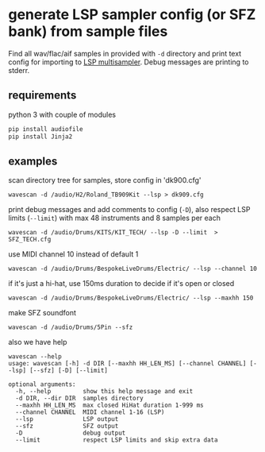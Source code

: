 # generate LSP sampler config (or SFZ bank) from sample files

Find all wav/flac/aif samples in provided with `-d` directory and print text config for importing to [LSP multisampler](https://lsp-plug.in/?page=manuals). Debug messages are printing to stderr.

## requirements

python 3 with couple of modules

```bash
pip install audiofile
pip install Jinja2
```

## examples

scan directory tree for samples, store config in 'dk900.cfg'

`wavescan -d /audio/H2/Roland_TB909Kit --lsp > dk909.cfg`

print debug messages and add comments to config  (`-D`), also respect LSP limits (`--limit`) with max 48 instruments and 8 samples per each

`wavescan -d /audio/Drums/KITS/KIT_TECH/ --lsp -D --limit  > SFZ_TECH.cfg`

use MIDI channel 10 instead of default 1

`wavescan -d /audio/Drums/BespokeLiveDrums/Electric/ --lsp --channel 10`

if it's just a hi-hat, use 150ms duration to decide if it's open or closed

`wavescan -d /audio/Drums/BespokeLiveDrums/Electric/ --lsp --maxhh 150`

make SFZ soundfont

`wavescan -d /audio/Drums/5Pin --sfz`

also we have help

```text
wavescan --help
usage: wavescan [-h] -d DIR [--maxhh HH_LEN_MS] [--channel CHANNEL] [--lsp] [--sfz] [-D] [--limit]

optional arguments:
  -h, --help         show this help message and exit
  -d DIR, --dir DIR  samples directory
  --maxhh HH_LEN_MS  max closed HiHat duration 1-999 ms
  --channel CHANNEL  MIDI channel 1-16 (LSP)
  --lsp              LSP output
  --sfz              SFZ output
  -D                 debug output
  --limit            respect LSP limits and skip extra data
```
